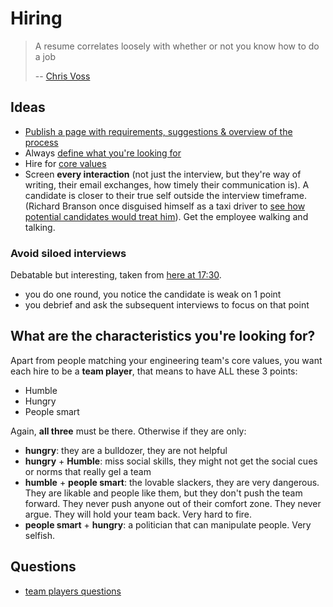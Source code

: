 # Hiring

> A resume correlates loosely with whether or not you know how to do a job
>
> -- [Chris Voss](https://youtu.be/llctqNJr2IU?t=561)

## Ideas

- [Publish a page with requirements, suggestions & overview of the process](https://asana.com/eng/interview-guide)
- Always [define what you're looking for](https://asana.com/eng/interview-guide)
- Hire for [core values](./building-a-team.md)
- Screen **every interaction** (not just the interview, but they're way of writing, their email exchanges, how timely their communication is). A candidate is closer to their true self outside the interview timeframe. (Richard Branson once disguised himself as a taxi driver to [see how potential candidates would treat him](https://business.linkedin.com/talent-solutions/blog/talent-connect/2016/richard-branson-secrets-to-recruiting-the-right-personality)). Get the employee walking and talking.

### Avoid siloed interviews

Debatable but interesting, taken from [here at 17:30](https://app.pluralsight.com/course-player?clipId=fd125e12-2e25-40a5-a750-db222264cfe4).

- you do one round, you notice the candidate is weak on 1 point
- you debrief and ask the subsequent interviews to focus on that point

## What are the characteristics you're looking for?

Apart from people matching your engineering team's core values, you want each hire to be a **team player**, that means to have ALL these 3 points:

- Humble
- Hungry
- People smart

Again, **all three** must be there. Otherwise if they are only:

- **hungry**: they are a bulldozer, they are not helpful
- **hungry** + **Humble**: miss social skills, they might not get the social cues or norms that really gel a team
- **humble** + **people smart**: the lovable slackers, they are very dangerous. They are likable and people like them, but they don't push the team forward. They never push anyone out of their comfort zone. They never argue. They will hold your team back. Very hard to fire.
- **people smart** + **hungry**: a politician that can manipulate people. Very selfish.

## Questions

- [team players questions](<https://www.tablegroup.com/imo/media/doc/IdealTeamPlayerINTERVIEWQUESTIONS(11)singlepages.pdf>)
